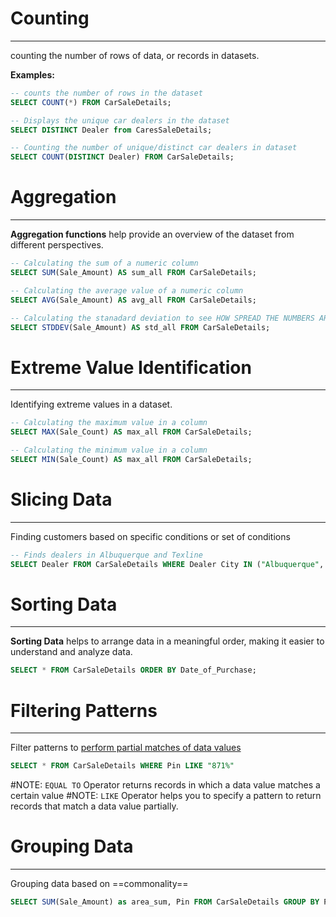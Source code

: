 # Counting
---
counting the number of rows of data, or records in datasets.

**Examples:**
```sql
-- counts the number of rows in the dataset
SELECT COUNT(*) FROM CarSaleDetails;

-- Displays the unique car dealers in the dataset
SELECT DISTINCT Dealer from CaresSaleDetails;

-- Counting the number of unique/distinct car dealers in dataset
SELECT COUNT(DISTINCT Dealer) FROM CarSaleDetails; 
```

# Aggregation
---
**Aggregation functions** help provide an overview of the dataset from different perspectives.

```sql
-- Calculating the sum of a numeric column
SELECT SUM(Sale_Amount) AS sum_all FROM CarSaleDetails;

-- Calculating the average value of a numeric column
SELECT AVG(Sale_Amount) AS avg_all FROM CarSaleDetails;

-- Calculating the stanadard deviation to see HOW SPREAD THE NUMBERS ARE
SELECT STDDEV(Sale_Amount) AS std_all FROM CarSaleDetails;
```

# Extreme Value Identification
---
Identifying extreme values in a dataset.

```sql
-- Calculating the maximum value in a column
SELECT MAX(Sale_Count) AS max_all FROM CarSaleDetails;

-- Calculating the minimum value in a column
SELECT MIN(Sale_Count) AS max_all FROM CarSaleDetails;
```

# Slicing Data
---
Finding customers based on specific conditions or set of conditions

```sql
-- Finds dealers in Albuquerque and Texline
SELECT Dealer FROM CarSaleDetails WHERE Dealer City IN ("Albuquerque", "Texline")
```

# Sorting Data
---
**Sorting Data** helps to arrange data in a meaningful order, making it easier to understand and analyze data.

```sql
SELECT * FROM CarSaleDetails ORDER BY Date_of_Purchase;
```

# Filtering Patterns
---
Filter patterns to <ins>perform partial matches of data values</ins>

```sql
SELECT * FROM CarSaleDetails WHERE Pin LIKE "871%"
```

#NOTE: `EQUAL TO` Operator returns records in which a data value matches a certain value
#NOTE: `LIKE` Operator helps you to specify a pattern to return records that match a data value partially.

# Grouping Data
---
Grouping data based on ==commonality==

```sql
SELECT SUM(Sale_Amount) as area_sum, Pin FROM CarSaleDetails GROUP BY Pin
```